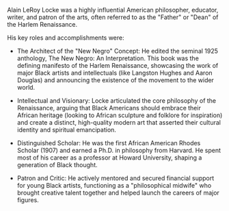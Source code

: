Alain LeRoy Locke was a highly influential American philosopher, educator, writer, and patron of the arts, often referred to as the "Father" or "Dean" of the Harlem Renaissance.

His key roles and accomplishments were:

- The Architect of the "New Negro" Concept: He edited the seminal 1925 anthology, The New Negro: An Interpretation. This book was the defining manifesto of the Harlem Renaissance, showcasing the work of major Black artists and intellectuals (like Langston Hughes and Aaron Douglas) and announcing the existence of the movement to the wider world.

- Intellectual and Visionary: Locke articulated the core philosophy of the Renaissance, arguing that Black Americans should embrace their African heritage (looking to African sculpture and folklore for inspiration) and create a distinct, high-quality modern art that asserted their cultural identity and spiritual emancipation.

- Distinguished Scholar: He was the first African American Rhodes Scholar (1907) and earned a Ph.D. in philosophy from Harvard. He spent most of his career as a professor at Howard University, shaping a generation of Black thought.

- Patron and Critic: He actively mentored and secured financial support for young Black artists, functioning as a "philosophical midwife" who brought creative talent together and helped launch the careers of major figures.